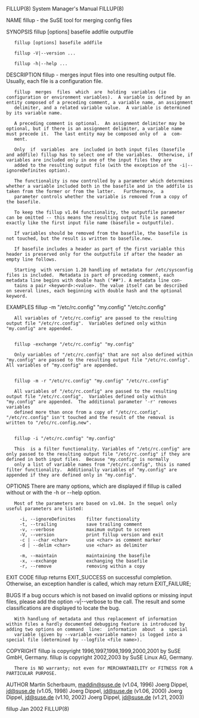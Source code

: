 FILLUP(8)                                                                                  System Manager's Manual                                                                                  FILLUP(8)



NAME
       fillup - the SuSE tool for merging config files

SYNOPSIS
       fillup [options] basefile addfile outputfile

       fillup [options] basefile addfile

       fillup -V|--version ...

       fillup -h|--help ...

DESCRIPTION
       fillup - merges input files into one resulting output file. Usually, each file is a configuration file.

       fillup  merges  files  which  are  holding  variables (ie configuration or environment variables).  A variable is defined by an entity composed of a preceding comment, a variable name, an assignment
       delimiter, and a related variable value.  A variable is determined by its variable name.

       A preceding comment is optional.  An assignment delimiter may be optional, but if there is an assignment delimiter, a variable name must precede it.  The last entity may be composed only of  a  com-
       ment.

       Only  if  variables  are  included in both input files (basefile and addfile) fillup has to select one of the variables.  Otherwise, if variables are included only in one of the input files they are
       added to the resulting output file (with the exception of the -i|--ignoreDefinites option).

       The functionality is now controlled by a parameter which determines whether a variable included both in the basefile and in the addfile is taken from the former or from the latter.   Furthermore,  a
       parameter controls whether the variable is removed from a copy of the basefile.

       To keep the fillup v1.04 functionality, the outputfile parameter can be omitted -- this means the resulting output file is named exactly like the first input file name (basefile = outputfile).

       If variables should be removed from the basefile, the basefile is not touched, but the result is written to basefile.new.

       If basefile includes a header as part of the first variable this header is preserved only for the outputfile if after the header an empty line follows.

       Starting  with version 1.20 handling of metadata for /etc/sysconfig files is included.  Metadata is part of preceding comment, each metadata line begins with double hash ("##"). A metadata line con-
       tains a pair <keyword>:<value>. The value itself can be described on several lines, each beginning with double hash and the optional keyword.

EXAMPLES
       fillup -m "/etc/rc.config" "my.config" "/etc/rc.config"

       All variables of "/etc/rc.config" are passed to the resulting output file "/etc/rc.config".  Variables defined only within "my.config" are appended.


       fillup -exchange "/etc/rc.config" "my.config"

       Only variables of "/etc/rc.config" that are not also defined within "my.config" are passed to the resulting output file "/etc/rc.config".  All variables of "my.config" are appended.


       fillup -m -r "/etc/rc.config" "my.config" "/etc/rc.config"

       All variables of "/etc/rc.config" are passed to the resulting output file "/etc/rc.config".  Variables defined only within "my.config" are appended.  The additional parameter '-r' removes  variables
       defined more than once from a copy of "/etc/rc.config".  "/etc/rc.config" isn't touched and the result of the removal is written to "/etc/rc.config.new".


       fillup -i "/etc/rc.config" "my.config"

       This  is a filter functionality. Variables of "/etc/rc.config" are only passed to the resulting output file "/etc/rc.config" if they are defined in both input files.  Because "my.config" is normally
       only a list of variable names from "/etc/rc.config", this is named filter functionality.  Additionally variables of "my.config" are appended if they are defined only in "my.config".

OPTIONS
       There are many options, which are displayed if fillup is called without or with the -h or --help option.

       Most of the parameters are based on v1.04. In the sequel only useful parameters are listed:

         -i, --ignoreDefinites    filter functionality
         -t, --trailing           save trailing comment
         -v, --verbose            maximum output to screen
         -V, --version            print fillup version and exit
         -c | --char <char>       use <char> as comment marker
         -d | --delim <char>      use <char> as delimiter

         -m, --maintain           maintaining the basefile
         -x, --exchange           exchanging the basefile
         -r, --remove             removing within a copy

EXIT CODE
       fillup returns EXIT_SUCCESS on successful completion.  Otherwise, an exception handler is called, which may return EXIT_FAILURE;

BUGS
       If a bug occurs which is not based on invalid options or missing input files, please add the option -v|--verbose to the call. The result and some classifications are displayed to locate the bug.

       With handlung of metadata and thus replacement of information within files a hardly documented debugging feature is introduced by adding two options on command  line:  information  about  a  special
       variable (given by --variable <variable name>) is logged into a special file (determined by --logfile <file name>).

COPYRIGHT
       fillup is copyright 1996,1997,1998,1999,2000,2001 by SuSE GmbH, Germany.  fillup is copyright 2002,2003 by SuSE Linux AG, Germany.

       There is NO warranty; not even for MERCHANTABILITY or FITNESS FOR A PARTICULAR PURPOSE.

AUTHOR
         Martin Scherbaum, maddin@suse.de (v1.04, 1996)
         Joerg Dippel,     jd@suse.de     (v1.05, 1998)
         Joerg Dippel,     jd@suse.de     (v1.06, 2000)
         Joerg Dippel,     jd@suse.de     (v1.10, 2002)
         Joerg Dippel,     jd@suse.de     (v1.21, 2003)




fillup                                                                                             Jan 2002                                                                                         FILLUP(8)
